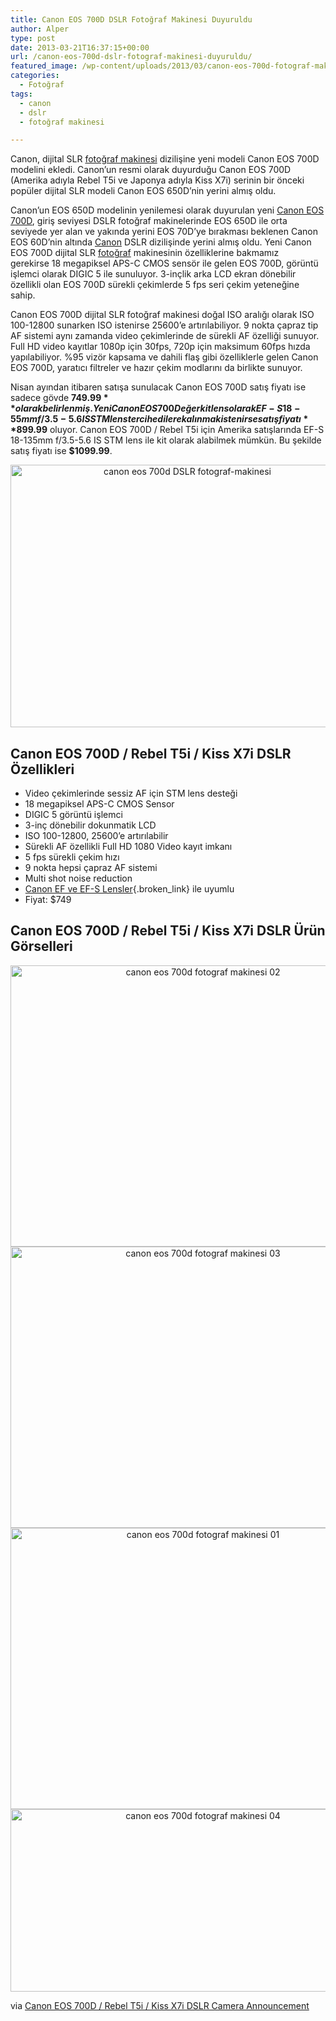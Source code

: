 ```yaml
---
title: Canon EOS 700D DSLR Fotoğraf Makinesi Duyuruldu
author: Alper
type: post
date: 2013-03-21T16:37:15+00:00
url: /canon-eos-700d-dslr-fotograf-makinesi-duyuruldu/
featured_image: /wp-content/uploads/2013/03/canon-eos-700d-fotograf-makinesi-100x100.jpg
categories:
  - Fotoğraf
tags:
  - canon
  - dslr
  - fotoğraf makinesi

---
```

Canon, dijital SLR [fotoğraf makinesi][1] dizilişine yeni modeli Canon EOS 700D modelini ekledi. Canon’un resmi olarak duyurduğu Canon EOS 700D (Amerika adıyla Rebel T5i ve Japonya adıyla Kiss X7i) serinin bir önceki popüler dijital SLR modeli Canon EOS 650D&#8217;nin yerini almış oldu.

Canon&#8217;un EOS 650D modelinin yenilemesi olarak duyurulan yeni [Canon EOS 700D][2], giriş seviyesi DSLR fotoğraf makinelerinde EOS 650D ile orta seviyede yer alan ve yakında yerini EOS 70D&#8217;ye bırakması beklenen Canon EOS 60D&#8217;nin altında [Canon][3] DSLR dizilişinde yerini almış oldu. Yeni Canon EOS 700D dijital SLR [fotoğraf][4] makinesinin özelliklerine bakmamız gerekirse 18 megapiksel APS-C CMOS sensör ile gelen EOS 700D, görüntü işlemci olarak DIGIC 5 ile sunuluyor. 3-inçlik arka LCD ekran dönebilir özellikli olan EOS 700D sürekli çekimlerde 5 fps seri çekim yeteneğine sahip.

Canon EOS 700D dijital SLR fotoğraf makinesi doğal ISO aralığı olarak ISO 100-12800 sunarken ISO istenirse 25600&#8217;e artırılabiliyor. 9 nokta çapraz tip AF sistemi aynı zamanda video çekimlerinde de sürekli AF özelliği sunuyor. Full HD video kayıtlar 1080p için 30fps, 720p için maksimum 60fps hızda yapılabiliyor. %95 vizör kapsama ve dahili flaş gibi özelliklerle gelen Canon EOS 700D, yaratıcı filtreler ve hazır çekim modlarını da birlikte sunuyor.

Nisan ayından itibaren satışa sunulacak Canon EOS 700D satış fiyatı ise sadece gövde **$749.99** olarak belirlenmiş. Yeni Canon EOS 700D eğer kit lens olarak EF-S 18-55mm f/3.5-5.6 IS STM lens tercih edilerek alınmak istenirse satış fiyatı **$899.99** oluyor. Canon EOS 700D / Rebel T5i için Amerika satışlarında EF-S 18-135mm f/3.5-5.6 IS STM lens ile kit olarak alabilmek mümkün. Bu şekilde satış fiyatı ise **$1099.99**.

<p style="text-align: center;">
  <img class="aligncenter size-full wp-image-13619" alt="canon eos 700d DSLR fotograf-makinesi" src="https://www.murekkep.org/wp-content/uploads/2013/03/canon-eos-700d-fotograf-makinesi.jpg" width="550" height="420" srcset="https://www.murekkep.org/wp-content/uploads/2013/03/canon-eos-700d-fotograf-makinesi.jpg 550w, https://www.murekkep.org/wp-content/uploads/2013/03/canon-eos-700d-fotograf-makinesi-400x305.jpg 400w, https://www.murekkep.org/wp-content/uploads/2013/03/canon-eos-700d-fotograf-makinesi-50x38.jpg 50w, https://www.murekkep.org/wp-content/uploads/2013/03/canon-eos-700d-fotograf-makinesi-125x95.jpg 125w, https://www.murekkep.org/wp-content/uploads/2013/03/canon-eos-700d-fotograf-makinesi-261x200.jpg 261w, https://www.murekkep.org/wp-content/uploads/2013/03/canon-eos-700d-fotograf-makinesi-399x305.jpg 399w" sizes="(max-width: 550px) 100vw, 550px" />
</p>

## Canon EOS 700D / Rebel T5i / Kiss X7i DSLR Özellikleri

  * Video çekimlerinde sessiz AF için STM lens desteği
  * 18 megapiksel APS-C CMOS Sensor
  * DIGIC 5 görüntü işlemci
  * 3-inç dönebilir dokunmatik LCD
  * ISO 100-12800, 25600&#8217;e artırılabilir
  * Sürekli AF özellikli Full HD 1080 Video kayıt imkanı
  * 5 fps sürekli çekim hızı
  * 9 nokta hepsi çapraz AF sistemi
  * Multi shot noise reduction
  * [Canon EF ve EF-S Lensler][5]{.broken_link} ile uyumlu
  * Fiyat: $749

## Canon EOS 700D / Rebel T5i / Kiss X7i DSLR Ürün Görselleri

<p style="text-align: center;">
  <img class="aligncenter size-full wp-image-13620" alt="canon eos 700d fotograf makinesi 02" src="https://www.murekkep.org/wp-content/uploads/2013/03/canon-eos-700d-fotograf-makinesi-02.jpg" width="600" height="450" srcset="https://www.murekkep.org/wp-content/uploads/2013/03/canon-eos-700d-fotograf-makinesi-02.jpg 1024w, https://www.murekkep.org/wp-content/uploads/2013/03/canon-eos-700d-fotograf-makinesi-02-400x299.jpg 400w, https://www.murekkep.org/wp-content/uploads/2013/03/canon-eos-700d-fotograf-makinesi-02-50x37.jpg 50w, https://www.murekkep.org/wp-content/uploads/2013/03/canon-eos-700d-fotograf-makinesi-02-125x93.jpg 125w, https://www.murekkep.org/wp-content/uploads/2013/03/canon-eos-700d-fotograf-makinesi-02-267x200.jpg 267w, https://www.murekkep.org/wp-content/uploads/2013/03/canon-eos-700d-fotograf-makinesi-02-407x305.jpg 407w" sizes="(max-width: 600px) 100vw, 600px" /> <img class="aligncenter size-full wp-image-13621" alt="canon eos 700d fotograf makinesi 03" src="https://www.murekkep.org/wp-content/uploads/2013/03/canon-eos-700d-fotograf-makinesi-03.jpg" width="600" height="450" srcset="https://www.murekkep.org/wp-content/uploads/2013/03/canon-eos-700d-fotograf-makinesi-03.jpg 1024w, https://www.murekkep.org/wp-content/uploads/2013/03/canon-eos-700d-fotograf-makinesi-03-400x300.jpg 400w, https://www.murekkep.org/wp-content/uploads/2013/03/canon-eos-700d-fotograf-makinesi-03-50x37.jpg 50w, https://www.murekkep.org/wp-content/uploads/2013/03/canon-eos-700d-fotograf-makinesi-03-125x93.jpg 125w, https://www.murekkep.org/wp-content/uploads/2013/03/canon-eos-700d-fotograf-makinesi-03-266x200.jpg 266w, https://www.murekkep.org/wp-content/uploads/2013/03/canon-eos-700d-fotograf-makinesi-03-406x305.jpg 406w" sizes="(max-width: 600px) 100vw, 600px" /> <img class="aligncenter size-full wp-image-13622" alt="canon eos 700d fotograf makinesi 01" src="https://www.murekkep.org/wp-content/uploads/2013/03/canon-eos-700d-fotograf-makinesi-01.jpg" width="600" height="450" srcset="https://www.murekkep.org/wp-content/uploads/2013/03/canon-eos-700d-fotograf-makinesi-01.jpg 947w, https://www.murekkep.org/wp-content/uploads/2013/03/canon-eos-700d-fotograf-makinesi-01-400x299.jpg 400w, https://www.murekkep.org/wp-content/uploads/2013/03/canon-eos-700d-fotograf-makinesi-01-50x37.jpg 50w, https://www.murekkep.org/wp-content/uploads/2013/03/canon-eos-700d-fotograf-makinesi-01-125x93.jpg 125w, https://www.murekkep.org/wp-content/uploads/2013/03/canon-eos-700d-fotograf-makinesi-01-266x200.jpg 266w, https://www.murekkep.org/wp-content/uploads/2013/03/canon-eos-700d-fotograf-makinesi-01-406x305.jpg 406w" sizes="(max-width: 600px) 100vw, 600px" /> <img class="aligncenter size-full wp-image-13623" alt="canon eos 700d fotograf makinesi 04" src="https://www.murekkep.org/wp-content/uploads/2013/03/canon-eos-700d-fotograf-makinesi-04.jpg" width="600" height="292" srcset="https://www.murekkep.org/wp-content/uploads/2013/03/canon-eos-700d-fotograf-makinesi-04.jpg 600w, https://www.murekkep.org/wp-content/uploads/2013/03/canon-eos-700d-fotograf-makinesi-04-400x194.jpg 400w, https://www.murekkep.org/wp-content/uploads/2013/03/canon-eos-700d-fotograf-makinesi-04-50x24.jpg 50w, https://www.murekkep.org/wp-content/uploads/2013/03/canon-eos-700d-fotograf-makinesi-04-125x60.jpg 125w, https://www.murekkep.org/wp-content/uploads/2013/03/canon-eos-700d-fotograf-makinesi-04-300x146.jpg 300w, https://www.murekkep.org/wp-content/uploads/2013/03/canon-eos-700d-fotograf-makinesi-04-580x282.jpg 580w" sizes="(max-width: 600px) 100vw, 600px" />
</p>

via <a title="Canon EOS 700D / Rebel T5i / Kiss X7i DSLR Camera Announcement" href="http://www.dailycameranews.com/2013/03/canon-eos-700d-rebel-t5i-kiss-x7i-dslr-camera-announcement/" rel="external dofollow">Canon EOS 700D / Rebel T5i / Kiss X7i DSLR Camera Announcement</a>

 [1]: https://www.murekkep.org/kamera "fotoğraf makinesi"
 [2]: https://www.murekkep.org/kamera/canon/eos-700d "canon eos 700d"
 [3]: https://www.murekkep.org/kamera/canon/ "canon"
 [4]: https://www.murekkep.org/fotograf "fotoğraf"
 [5]: https://www.murekkep.org/canonun-en-iyi-5-lensi-en-populer-canon-objektifler-11427 "canon en iyi lensler"